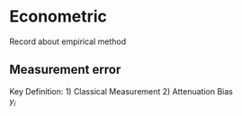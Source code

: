 # Econometric
Record about empirical method

## Measurement error  
Key Definition: 1) Classical Measurement 2) Attenuation Bias \
$y_i$

